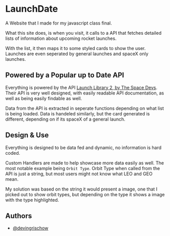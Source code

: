 # LaunchDate

A Website that I made for my javascript class final.

What this site does, is when you visit, it calls to a API that fetches detailed lists of information about upcoming rocket launches.

With the list, it then maps it to some styled cards to show the user. Launches are even seperated by general launches and spaceX only launches.

## Powered by a Popular up to Date API

Everything is powered by the API [Launch Library 2, by The Space Devs](https://thespacedevs.com/llapi). Their API is very well designed, with easily readable API documentation, as well as being easily findable as well.

Data from the API is extracted in seperate functions depending on what list is being loaded. Data is handeled similarly, but the card generated is different, depending on if its spaceX of a general launch.

## Design & Use

Everything is designed to be data fed and dynamic, no information is hard coded.

Custom Handlers are made to help showcase more data easily as well. The most notable example being `Orbit Type`. Orbit Type when called from the API is just a string, but most users might not know what LEO and GEO mean.

My solution was based on the string it would present a image, one that I picked out to show orbit types, but depending on the type it shows a image with the type highlighted.  

## Authors

- [@devingrischow](https://github.com/devingrischow)
